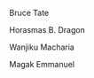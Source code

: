 [//]: # (this file wasn't available on upstream main so I added it) 

Bruce Tate

Horasmas B. Dragon

Wanjiku Macharia
 
Magak Emmanuel